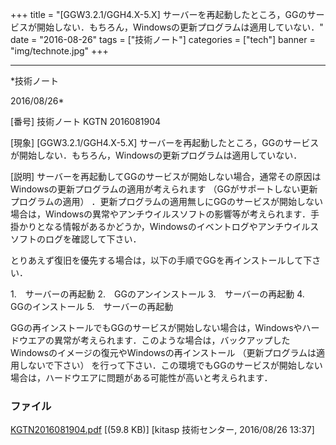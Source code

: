 ﻿+++
title = "[GGW3.2.1/GGH4.X-5.X] サーバーを再起動したところ，GGのサービスが開始しない．もちろん，Windowsの更新プログラムは適用していない．"
date = "2016-08-26"
tags = ["技術ノート"]
categories = ["tech"]
banner = "img/technote.jpg"
+++

-----------------------------------------------------------------------------------------------------------------------------

*技術ノート

2016/08/26*


[番号]
技術ノート KGTN 2016081904

[現象]
[GGW3.2.1/GGH4.X-5.X]
サーバーを再起動したところ，GGのサービスが開始しない．もちろん，Windowsの更新プログラムは適用していない．

[説明]
サーバーを再起動してGGのサービスが開始しない場合，通常その原因はWindowsの更新プログラムの適用が考えられます
（GGがサポートしない更新プログラムの適用）
．更新プログラムの適用無しにGGのサービスが開始しない場合は，Windowsの異常やアンチウイルスソフトの影響等が考えられます．手掛かりとなる情報があるかどうか，Windowsのイベントログやアンチウイルスソフトのログを確認して下さい．

とりあえず復旧を優先する場合は，以下の手順でGGを再インストールして下さい．

1.　サーバーの再起動
2.　GGのアンインストール
3.　サーバーの再起動
4.　GGのインストール
5.　サーバーの再起動

GGの再インストールでもGGのサービスが開始しない場合は，Windowsやハードウエアの異常が考えられます．このような場合は，バックアップしたWindowsのイメージの復元やWindowsの再インストール
（更新プログラムは適用しないで下さい）
を行って下さい．この環境でもGGのサービスが開始しない場合は，ハードウエアに問題がある可能性が高いと考えられます．


### ファイル

 
 


[KGTN2016081904.pdf](http://techreport.kitasp.net/attachments/download/2967/KGTN2016081904.pdf)
 [(59.8 KB)] [kitasp 技術センター, 2016/08/26
13:37]


 


 

